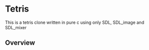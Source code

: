 # Tetris #
This is a tetris clone written in pure c using only SDL, SDL_image and SDL_mixer

## Overview ##
